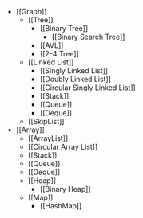 * [[Graph]]
	* [[Tree]]
		* [[Binary Tree]]
			* [[Binary Search Tree]]
		* [[AVL]]
		* [[2-4 Tree]]
	* [[Linked List]]
		* [[Singly Linked List]]
		* [[Doubly Linked List]]
		* [[Circular Singly Linked List]]
		* [[Stack]]
		* [[Queue]]
		* [[Deque]]
	* [[SkipList]]
* [[Array]]
	* [[ArrayList]]
	* [[Circular Array List]]
	* [[Stack]]
	* [[Queue]]
	* [[Deque]]
	* [[Heap]]
		* [[Binary Heap]]
	* [[Map]]
		* [[HashMap]]
	